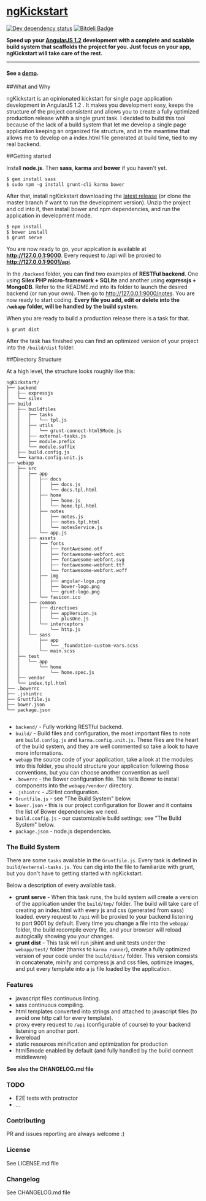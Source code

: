 # [ngKickstart](vesparny.github.io/ngKickstart/) 
[![Dev dependency status](https://david-dm.org/vesparny/ngKickstart/dev-status.png)](https://david-dm.org/vesparny/ngKickstart#info=devDependencies "Dependency status") [![Bitdeli Badge](https://d2weczhvl823v0.cloudfront.net/vesparny/ngKickstart/trend.png)](https://bitdeli.com/free "Bitdeli Badge")

**Speed up your [AngularJS 1.2](http://angularjs.org) development with a complete and scalable build system that scaffolds the project for you. Just focus on your app, ngKickstart will take care of the rest.**
***

#### See a [demo](vesparny.github.io/ngKickstart/).

##What and Why

ngKickstart is an opinionated kickstart for single page application development in AngularJS 1.2 . It makes you development easy, keeps the structure of the project consistent and allows you to create a fully optimized production release whith a single grunt task. I decided to build this tool because of the lack of a build system that let me develop a single page application keeping an organized file structure, and in the meantime that allows me to develop on a index.html file generated at build time, tied to my real backend.

##Getting started

Install **node.js**. Then **sass**, **karma** and **bower** if you haven't yet.

    $ gem install sass
    $ sudo npm -g install grunt-cli karma bower
    
After that, install ngKickstart downloading the [latest release](https://github.com/vesparny/ngKickstart/releases) (or clone the master branch if want to run the development version). Unzip the project and cd into it, then install bower and npm dependencies, and run the application in development mode.

    $ npm install
    $ bower install
    $ grunt serve
    
You are now ready to go, your applcation is available at **http://127.0.0.1:9000**. Every request to /api will be proxied to **http://127.0.0.1:9001/api**.

In the `/backend` folder, you can find two examples of **RESTFul backend**. One using **Silex PHP micro-framework + SQLite** and another using **expressjs + MongoDB**. Refer to the README.md into its folder to launch the desired backend (or run your own). Then go to http://127.0.0.1:9000/notes. You are now ready to start coding.
**Every file you add, edit or delete into the `/webapp` folder, will be handled by the build system**.

When you are ready to build a production release there is a task for that.

    
    $ grunt dist
    
After the task has finished you can find an optimized version of your project into the `/build/dist` folder.


##Directory Structure

At a high level, the structure looks roughly like this:

```
ngKickstart/
├── backend
│   ├── expressjs
│   └── silex
├── build
│   ├── buildfiles
│   │   ├── tasks
│   │   │   └── tpl.js
│   │   ├── utils
│   │   │   └── grunt-connect-html5Mode.js
│   │   ├── external-tasks.js
│   │   ├── module.prefix
│   │   └── module.suffix
│   ├── build.config.js
│   └── karma.config.unit.js
├── webapp
│   ├── src
│   │   ├── app
│   │   │   ├── docs
│   │   │   │   ├── docs.js
│   │   │   │   └── docs.tpl.html
│   │   │   ├── home
│   │   │   │   ├── home.js
│   │   │   │   └── home.tpl.html
│   │   │   ├── notes
│   │   │   │   ├── notes.js
│   │   │   │   ├── notes.tpl.html
│   │   │   │   └── notesService.js
│   │   │   └── app.js
│   │   ├── assets
│   │   │   ├── fonts
│   │   │   │   ├── FontAwesome.otf
│   │   │   │   ├── fontawesome-webfont.eot
│   │   │   │   ├── fontawesome-webfont.svg
│   │   │   │   ├── fontawesome-webfont.ttf
│   │   │   │   └── fontawesome-webfont.woff
│   │   │   ├── img
│   │   │   │   ├── angular-logo.png
│   │   │   │   ├── bower-logo.png
│   │   │   │   └── grunt-logo.png
│   │   │   └── favicon.ico
│   │   ├── common
│   │   │   ├── directives
│   │   │   │   ├── appVersion.js
│   │   │   │   └── plusOne.js
│   │   │   └── interceptors
│   │   │       └── http.js
│   │   └── sass
│   │       ├── app
│   │       │   └── _foundation-custom-vars.scss
│   │       └── main.scss
│   ├── test
│   │   └── app
│   │       └── home
│   │           └── home.spec.js
│   ├── vendor
│   └── index.tpl.html
├── .bowerrc
├── .jshintrc
├── Gruntfile.js
├── bower.json
└── package.json
                               
```

- `backend/` - Fully working RESTful backend.
- `build/` - Build files and configuration, the most important files to note are 	`build.config.js` and `karma.config.unit.js`. These files are the heart of 	the build system, and they are well commented so take a look to have more 	informations.
- `webapp` the source code of your application, take a look at the modules into 	this 	folder, you should structure your application following those	conventions, 	but you can choose another convention as well
- `.bowerrc` - the Bower configuration file. This tells Bower to install
  components into the `webapp/vendor/` directory.
- `.jshintrc` - JSHint configuration.
- `Gruntfile.js` - see "The Build System" below.
- `bower.json` - this is our project configuration for Bower and it contains the
  list of Bower dependencies we need.
- `build.config.js` - our customizable build settings; see "The Build System"
  below.
- `package.json` - node.js dependencies.

### The Build System

There are some `tasks` available in the `Gruntfile.js`. Every task is defined in `build/external-tasks.js`. You can dig into the file to familiarize with grunt, but you don't have to getting started with ngKickstart.

Below a description of every available task.

* **grunt serve** - When this task runs, the build system will create a version 	of 	the application under the `build/tmp/` folder. The build will take care 	of 	creating an index.html with every js and css (generated from sass) 	loaded. 	every request to `/api` will be proxied to your backend listening 	to port 	9001 by default. Every time you change a file into the `webapp/` 	folder, the 	build recompile every file, and your browser will reload 	autogically showing 	you your changes.
* **grunt dist** - This task will run jshint and unit tests under the 	`webapp/test/` folder (thanks to `karma runner`), create a fully optimized 	version 	of your code 	under the `build/dist/` folder. This version 	consists in 	concatenate, minify 	and compress js and css files, 	optimize images, and 	put every template 	into a js file loaded by the 	application.

### Features

* javascript files continuous linting.
* sass continuous compiling.
* html templates converted into strings and attached to javascript files (to avoid one http call for every template).
* proxy every request to `/api` (configurable of course) to your backend listening on another port.
* livereload
* static resources minification and optimization for production
* html5mode enabled by default (and fully handled by the build connect middleware)

**See also the CHANGELOG.md file**


### TODO

* E2E tests with protractor
* ...

### Contributing

PR and issues reporting are always welcome :)

### License

See LICENSE.md file

### Changelog

See CHANGELOG.md file






